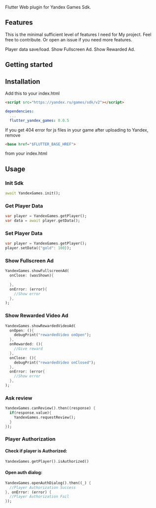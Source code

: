 Flutter Web plugin for Yandex Games Sdk.

## Features

This is the minimal sufficient level of features I need for My project. 
Feel free to contribute. Or open an issue if you need more features.

Player data save/load.
Show Fullscreen Ad.
Show Rewarded Ad.

## Getting started

## Installation

Add this to your index.html

```html
<script src="https://yandex.ru/games/sdk/v2"></script>
```

```yaml
dependencies:
  ...
  flutter_yandex_games: 0.0.5
```

If you get 404 error for js files in your game after uploading to Yandex, remove
```html
<base href="$FLUTTER_BASE_HREF">
```
from your index.html

## Usage

### Init Sdk

```dart
await YandexGames.init();
```

### Get Player Data

```dart
var player = YandexGames.getPlayer();
var data = await player.getData();
```

### Set Player Data

```dart
var player = YandexGames.getPlayer();
player.setData({"gold": 100});
```

### Show Fullscreen Ad

```dart
YandexGames.showFullscreenAd(
  onClose: (wasShown){
    
  },
  onError: (error){
    //Show error
  },
);
```

### Show Rewarded Video Ad

```dart
YandexGames.showRewardedVideoAd(
  onOpen: (){
    debugPrint("rewardedVideo onOpen");
  },
  onRewarded: (){
    //Give reward
  },
  onClose: (){
    debugPrint("rewardedVideo onClosed");
  },
  onError: (error{
    //Show error
  },
);
```

### Ask review

```dart
YandexGames.canReview().then((response) {
  if(response.value){
    YandexGames.requestReview();
  }
});
```

### Player Authorization

#### Check if player is Authorized:
```dart
YandexGames.getPlayer().isAuthorized()
```

#### Open auth dialog:
```dart
YandexGames.openAuthDialog().then((_) {
  //Player Authorization Success
}, onError: (error) {
  //Player Authorization Fail
});
```
